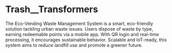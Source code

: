 # Trash__Transformers
The Eco-Vending Waste Management System is a smart, eco-friendly solution tackling urban waste issues. Users dispose of waste by type, earning redeemable points via a mobile app. With QR login and real-time processing, it encourages sustainable behavior. Scalable and IoT-ready, this system aims to reduce landfill use and promote a greener future.
